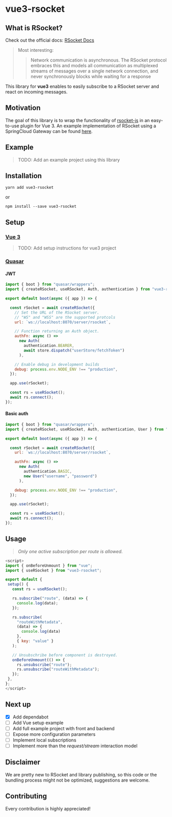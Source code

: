 # vue3-rsocket

## What is RSocket?

Check out the official docs: [RSocket Docs](https://rsocket.io/docs/)

> Most interesting:
>>Network communication is asynchronous. The RSocket protocol embraces
>>this and models all communication as multiplexed streams of messages
>>over a single network connection, and never synchronously blocks while
>>waiting for a response

This library for **vue3** enables to easily subscribe to a RSocket server and react on incoming messages.

## Motivation

The goal of this library is to wrap the functionality of [rsocket-js](https://github.com/rsocket/rsocket-js) in an easy-to-use plugin for Vue 3.
An example implementation of RSocket using a SpringCloud Gateway can be found [here](https://github.com/nexiles/spring-cloud-gateway-rsocket-websocket).

## Example
>TODO: Add an example project using this library

## Installation
```shell
yarn add vue3-rsocket
```
or
```shell
npm install --save vue3-rsocket
```

## Setup

### [Vue 3]((https://v3.vuejs.org/))
>TODO: Add setup instructions for vue3 project

### [Quasar](https://quasar.dev/)

#### JWT
```javascript
import { boot } from "quasar/wrappers";
import { createRSocket, useRSocket, Auth, authentication } from "vue3-rsocket";

export default boot(async ({ app }) => {

  const rSocket = await createRSocket({
    // Set the URL of the RSocket server.
    // "WS" and "WSS" are the supported protcols
    url: `ws://localhost:8070/server/rsocket`,

    // Function returning an Auth object.
    authFn: async () =>
      new Auth(
        authentication.BEARER,
        await store.dispatch("userStore/fetchToken")
      ),

    // Enable debug in development builds
    debug: process.env.NODE_ENV !== "production",
  });

  app.use(rSocket);

  const rs = useRSocket();
  await rs.connect();
});
```

#### Basic auth

```javascript
import { boot } from "quasar/wrappers";
import { createRSocket, useRSocket, Auth, authentication, User } from "vue3-rsocket";

export default boot(async ({ app }) => {

  const rSocket = await createRSocket({
    url: `ws://localhost:8070/server/rsocket`,

    authFn: async () =>
      new Auth(
        authentication.BASIC,
        new User("username", "password")
      ),

    debug: process.env.NODE_ENV !== "production",
  });

  app.use(rSocket);

  const rs = useRSocket();
  await rs.connect();
});
```

## Usage
> _Only one active subscription per route is allowed._
 ```javascript
<script>
import { onBeforeUnmount } from "vue";
import { useRSocket } from "vue3-rsocket";

export default {
  setup() {
    const rs = useRSocket();

    rs.subscribe("route", (data) => {
      console.log(data);
    });

    rs.subscribe(
      "routeWithMetadata",
      (data) => {
        console.log(data)
      },
      { key: "value" }
    );

    // Unsubschribe before component is destroyed.
    onBeforeUnmount(() => {
      rs.unsubscribe("route");
      rs.unsubscribe("routeWithMetadata");
    });
  },
};
</script>
```
## Next up

- [x] Add dependabot
- [ ] Add Vue setup example
- [ ] Add full example project with front and backend
- [ ] Expose more configuration parameters
- [ ] Implement local subscriptions
- [ ] Implement more than the *request/stream* interaction model

## Disclaimer

We are pretty new to RSocket and library publishing, so this code or the bundling process might not be optimized, suggestions are welcome.

## Contributing

Every contribution is highly appreciated!
